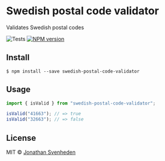 # Swedish postal code validator

Validates Swedish postal codes

![Tests][tests-badge]
[![NPM version][npm-image]][npm-url]

## Install

```
$ npm install --save swedish-postal-code-validator
```

## Usage

```js
import { isValid } from "swedish-postal-code-validator";

isValid("41663"); // => true
isValid("32663"); // => false
```

## License

MIT © [Jonathan Svenheden](https://github.com/svenheden)

[npm-url]: https://npmjs.org/package/swedish-postal-code-validator
[npm-image]: https://badge.fury.io/js/swedish-postal-code-validator.svg
[tests-badge]: https://github.com/svenheden/swedish-postal-code-validator/workflows/Tests/badge.svg
